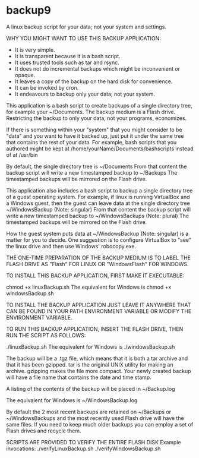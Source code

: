 backup9
=======

A linux backup script for your data; not your system and settings.

WHY YOU MIGHT WANT TO USE THIS BACKUP APPLICATION:

* It is very simple.
* It is transparent because it is a bash script.
* It uses trusted tools such as tar and rsync.
* It does not do incremental backups which might be inconvenient or opaque.
* It leaves a copy of the backup on the hard disk for convenience. 
* It can be invoked by cron.
* It endeavours to backup only your data; not your system. 

This application is a bash script to create backups of a single directory tree, for example your ~/Documents. The backup medium is a Flash drive. Restricting the backup to only your data, not your programs, economizes. 

If there is something within your "system" that you might consider to be "data" and you want to have it backed up, just put it under the same tree that contains the rest of your data.  For example, bash scripts that you authored might be kept at 
/home/yourName/Documents/bashscripts 
instead of at 
/usr/bin

By default, the single directory tree is 
~/Documents
From that content the backup script will write a new timestamped backup to 
~/Backups
The timestamped backups will be mirrored on the Flash drive.

This application also includes a bash script to backup a single directory tree of a guest operating system. For example, if linux is running VirtualBox and a Windows guest, then the guest can leave data at the single directory tree 
~/WindowsBackup   (Note: singular)
From that content the backup script will write a new timestamped backup to
~/WindowsBackups   (Note: plural)
The timestamped backups will be mirrored on the Flash drive.

How the guest system puts data at 
~/WindowsBackup (Note: singular) 
is a matter for you to decide. One suggestion is to configure VirtualBox to "see"
the linux drive and then use Windows' robocopy.exe.

THE ONE-TIME PREPARATION OF THE BACKUP MEDIUM IS TO LABEL THE FLASH DRIVE AS 
"Flash" FOR LINUX OR "WindowsFlash" FOR WINDOWS. 

TO INSTALL THIS BACKUP APPLICATION, FIRST MAKE IT EXECUTABLE:

chmod +x linuxBackup.sh
The equivalent for Windows is 
chmod +x windowsBackup.sh

TO INSTALL THE BACKUP APPLICATION JUST LEAVE IT ANYWHERE THAT CAN BE FOUND IN YOUR PATH ENVIRONMENT VARIABLE OR MODIFY THE ENVIRONMENT VARIABLE.

TO RUN THIS BACKUP APPLICATION, INSERT THE FLASH DRIVE, THEN RUN THE SCRIPT AS FOLLOWS:

./linuxBackup.sh
The equivalent for Windows is 
./windowsBackup.sh

The backup will be a .tgz file, which means that it is both a tar archive and that it has been gzipped.  tar is the original UNIX utility for making an archive. gzipping makes the file more compact.  Your newly created backup will have a file name that contains the date and time stamp.

A listing of the contents of the backup will be placed in 
~/Backup.log 

The equivalent for Windows is 
~/WindowsBackup.log

By default the 2 most recent backups are retained on ~/Backups or ~/WindowsBackups and the most recently used Flash drive will have the same files. If you need to keep much older backups you can employ a set of Flash drives and recycle them.

SCRIPTS ARE PROVIDED TO VERIFY THE ENTIRE FLASH DISK
Example invocations:
./verifyLinuxBackup.sh 
./verifyWindowsBackup.sh 
